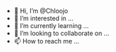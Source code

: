 - 👋 Hi, I’m @Chloojo
- 👀 I’m interested in ...
- 🌱 I’m currently learning ...
- 💞️ I’m looking to collaborate on ...
- 📫 How to reach me ...

<!---
Chloojo/Chloojo is a ✨ special ✨ repository because its `README.md` (this file) appears on your GitHub profile.
You can click the Preview link to take a look at your changes.
--->
